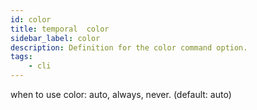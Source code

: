 ```yaml
---
id: color
title: temporal  color
sidebar_label: color
description: Definition for the color command option.
tags:
	- cli
---
```


when to use color: auto, always, never. (default: auto)
